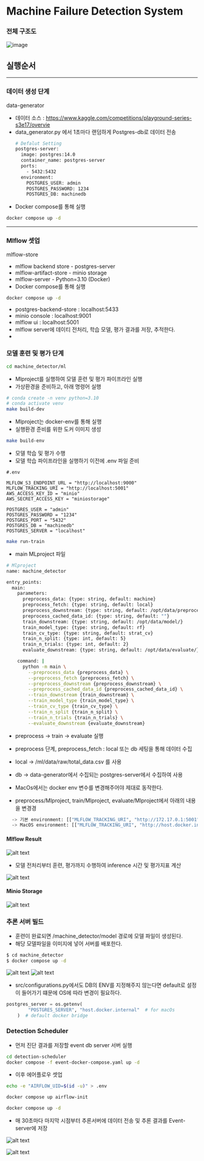 # Machine Failure Detection System
### 전체 구조도
![image](https://github.com/user-attachments/assets/9b9f0159-30e0-42c9-bdcd-025b38b27a92)


## 실행순서
---
### 데이터 생성 단계
data-generator
- 데이터 소스 : https://www.kaggle.com/competitions/playground-series-s3e17/overvie
- data_generator.py 에서 1초마다 랜덤하게 Postgres-db로 데이터 전송
  ```bash
  # Defalut Setting
  postgres-server:
    image: postgres:14.0
    container_name: postgres-server
    ports:
      - 5432:5432
    environment:
      POSTGRES_USER: admin
      POSTGRES_PASSWORD: 1234
      POSTGRES_DB: machinedb
  ```
- Docker compose를 통해 실행
```bash
docker compose up -d
```
---
### Mlflow 셋업
mlflow-store
- mlflow backend store - postgres-server
- mlflow-artifact-store - minio storage
- mlflow-server - Python=3.10 (Docker)
- Docker compose를 통해 실행
```bash
docker compose up -d
```
- postgres-backend-store : localhost:5433
- minio console : localhost:9001
- mlflow ui : localhost:5001
- mlflow server에 데이티 전처리, 학습 모델, 평가 결과를 저장, 추적한다.
- 
### 모델 훈련 및 평가 단계
```bash
cd machine_detector/ml
```
- Mlproject를 실행하여 모델 훈련 및 평가 파이프라인 실행
- 가상환경을 준비하고, 아래 명령어 실행
```bash
# conda create -n venv python=3.10
# conda activate venv
make build-dev
```
- Mlproject는 docker-env를 통해 실행
- 실행환경 준비를 위한 도커 이미지 생성
```bash
make build-env
```
- 모델 학습 및 평가 수행
- 모델 학습 파이프라인을 실행하기 이전에 .env 파일 준비
```
#.env

MLFLOW_S3_ENDPOINT_URL = "http://localhost:9000"
MLFLOW_TRACKING_URI = "http://localhost:5001"
AWS_ACCESS_KEY_ID = "minio"
AWS_SECRET_ACCESS_KEY = "miniostorage"

POSTGRES_USER = "admin"
POSTGRES_PASSWORD = "1234"
POSTGRES_PORT = "5432"
POSTGRES_DB = "machinedb"
POSTGRES_SERVER = "localhost"
```

```bash
make run-train
```
- main MLproject 파일
```bash
# Mlproject
name: machine_detector

entry_points:
  main:
    parameters:
      preprocess_data: {type: string, default: machine}
      preprocess_fetch: {type: string, default: local}
      preprocess_downstream: {type: string, default: /opt/data/preprocess/}
      preprocess_cached_data_id: {type: string, default: ""}
      train_downstream: {type: string, default: /opt/data/model/}
      train_model_type: {type: string, default: rf}
      train_cv_type: {type: string, default: strat_cv}
      train_n_split: {type: int, default: 5}
      train_n_trials: {type: int, default: 2}
      evaluate_downstream: {type: string, default: /opt/data/evaluate/}

    command: |
      python -m main \
        --preprocess_data {preprocess_data} \
        --preprocess_fetch {preprocess_fetch} \
        --preprocess_downstream {preprocess_downstream} \
        --preprocess_cached_data_id {preprocess_cached_data_id} \
        --train_downstream {train_downstream} \
        --train_model_type {train_model_type} \
        --train_cv_type {train_cv_type} \
        --train_n_split {train_n_split} \
        --train_n_trials {train_n_trials} \
        --evaluate_downstream {evaluate_downstream}
```
- preprocess -> train -> evaluate 실행
- preprocess 단계, preprocess_fetch : local 또는 db 세팅을 통해 데이터 수집
- local -> /ml/data/raw/total_data.csv 를 사용
- db -> data-generator에서 수집되는 postgres-server에서 수집하여 사용

- MacOs에서는 docker env 변수를 변경해주어야 제대로 동작한다.
- preprocess/Mlproject, train/Mlproject, evaluate/Mlproject에서 아래의 내용을 변경경
```bash
  -> 기본 environment: [["MLFLOW_TRACKING_URI", "http://172.17.0.1:5001"], ["MLFLOW_S3_ENDPOINT_URL", "http://172.17.0.1:9000"], ["AWS_ACCESS_KEY_ID", "minio"], ["AWS_SECRET_ACCESS_KEY", "miniostorage"],]
  -> MacOS environment: [["MLFLOW_TRACKING_URI", "http://host.docker.internal:5001"], ["MLFLOW_S3_ENDPOINT_URL", "http://host.docker.internal:9000"], ["AWS_ACCESS_KEY_ID", "minio"], ["AWS_SECRET_ACCESS_KEY", "miniostorage"],]
```

#### Mlflow Result
![alt text](./images/image.png)  
- 모델 전처리부터 훈련, 평가까지 수행하여  inference 시간 및 평가지표 계산

![alt text](./images/image-7.png)
#### Minio Storage
![alt text](./images/image-2.png)


### 추론 서버 빌드
- 훈련이 완료되면 /machine_detector/model 경로에 모델 파일이 생성된다.
- 해당 모델파일을 이미지에 넣어 서버를 배포한다.
```bash
$ cd machine_detector
$ docker compose up -d
```
![alt text](./images/image-3.png)
![alt text](./images/image-4.png)

- src/configurations.py에서도 DB의 ENV를 지정해주지 않는다면 default로 설정이 들어가기 떄문에 OS에 따라 변경이 필요하다.
```python
postgres_server = os.getenv(
        "POSTGRES_SERVER", "host.docker.internal"  # for macOs
    )  # default docker bridge
```


### Detection Scheduler

- 먼저 진단 결과를 저장할 event db server 서버 실행
```bash
cd detection-scheduler
docker compose -f event-docker-compose.yaml up -d
```
- 이후 에어플로우 셋업
```bash
echo -e "AIRFLOW_UID=$(id -u)" > .env
```
```bash
docker compose up airflow-init
```
```bash
docker compose up -d
```
- 매 30초마다 마지막 시점부터 추론서버에 데이터 전송 및 추론 결과를 Event-server에 저장

![alt text](./images/image-5.png)

![alt text](./images/image-6.png)
